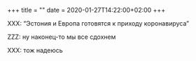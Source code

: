 +++
title = ""
date = 2020-01-27T14:22:00+02:00
+++

XXX: “Эстония и Европа готовятся к приходу коронавируса”


ZZZ: ну наконец-то мы все сдохнем


XXX: тож надеюсь


